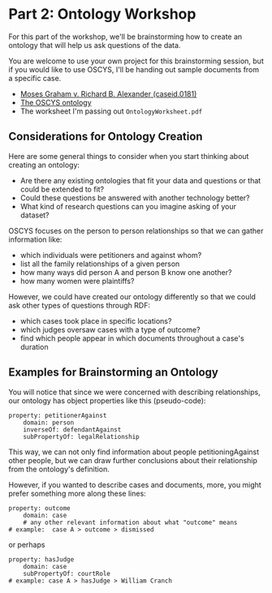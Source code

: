 # Part 2: Ontology Workshop

For this part of the workshop, we'll be brainstorming how to create an ontology that will help us ask questions of the data.

You are welcome to use your own project for this brainstorming session, but if you would like to use OSCYS, I'll be handing out sample documents from a specific case.

- [Moses Graham v. Richard B. Alexander (caseid.0181)](http://earlywashingtondc.org/cases/oscys.caseid.0181)
- [The OSCYS ontology](http://earlywashingtondc.org/rdf/oscys.objectproperties.owl)
- The worksheet I'm passing out `OntologyWorksheet.pdf`

## Considerations for Ontology Creation

Here are some general things to consider when you start thinking about creating an ontology:

- Are there any existing ontologies that fit your data and questions or that could be extended to fit?
- Could these questions be answered with another technology better?
- What kind of research questions can you imagine asking of your dataset?

OSCYS focuses on the person to person relationships so that we can gather information like:

- which individuals were petitioners and against whom?
- list all the family relationships of a given person
- how many ways did person A and person B know one another?
- how many women were plaintiffs?

However, we could have created our ontology differently so that we could ask other types of questions through RDF:

- which cases took place in specific locations?
- which judges oversaw cases with a type of outcome?
- find which people appear in which documents throughout a case's duration

## Examples for Brainstorming an Ontology

You will notice that since we were concerned with describing relationships, our ontology has object properties like this (pseudo-code):

```
property: petitionerAgainst
    domain: person
    inverseOf: defendantAgainst
    subPropertyOf: legalRelationship
```

This way, we can not only find information about people petitioningAgainst other people, but we can draw further conclusions about their relationship from the ontology's definition.

However, if you wanted to describe cases and documents, more, you might prefer something more along these lines:

```
property: outcome
    domain: case
    # any other relevant information about what "outcome" means
# example:  case A > outcome > dismissed
```

or perhaps

```
property: hasJudge
    domain: case
    subPropertyOf: courtRole
# example: case A > hasJudge > William Cranch
```
